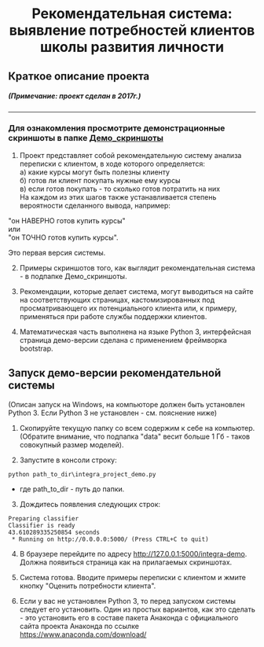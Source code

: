 # <center>Рекомендательная система: выявление потребностей клиентов школы развития личности

## Краткое описание проекта   
##### (Примечание: проект сделан в 2017г.)
---
### Для ознакомления просмотрите демонстрационные скриншоты в папке [Демо_скриншоты](https://github.com/shereshevskiy/myprojects/tree/master/personality_development_school/%D0%94%D0%B5%D0%BC%D0%BE_%D1%81%D0%BA%D1%80%D0%B8%D0%BD%D1%88%D0%BE%D1%82%D1%8B) 

1) Проект представляет собой рекомендательную систему анализа переписки с клиентом, в ходе которого определяется:   
	а) какие курсы могут быть полезны клиенту   
	б) готов ли клиент покупать нужные ему курсы   
	в) если готов покупать - то сколько готов потратить на них   
На каждом из этих шагов также устанавливается степень вероятности сделанного вывода, например:    

"он НАВЕРНО готов купить курсы"    
или    
"он ТОЧНО готов купить курсы".   

Это первая версия системы. 

2) Примеры скриншотов того, как выглядит рекомендательная система - в подпапке Демо_скриншоты.

3) Рекомендации, которые делает система, могут выводиться на сайте на соответствующих страницах, кастомизированных под просматривающего их потенциального клиента или, к примеру, применяться при работе службы поддержки клиентов.

4) Математическая часть выполнена на языке Python 3, интерфейсная страница демо-версии сделана с применением фреймворка bootstrap.


Запуск демо-версии рекомендательной системы
-------------------------------------------

(Описан запуск на Windows, на компьюторе должен быть установлен Python 3. Если Python 3 не установлен - см. пояснение ниже)

1. Скопируйте текущую папку со всем содержим к себе на компьютер.
(Обратите внимание, что подпапка "data" весит больше 1 Гб - таков совокупный размер моделей).

2. Запустите в консоли строку:
```
python path_to_dir\integra_project_demo.py
```
- где path_to_dir - путь до папки.

3. Дождитесь появления следующих строк:
```
Preparing classifier    
Classifier is ready    
43.610289335250854 seconds    
 * Running on http://0.0.0.0:5000/ (Press CTRL+C to quit)
```

4. В браузере перейдите по адресу http://127.0.0.1:5000/integra-demo.
Должна появиться страница как на прилагаемых скриншотах.

5. Система готова. Вводите примеры переписки с клиентом и жмите кнопку "Оценить потребности клиента".

6. Если у вас не установлен Python 3, то перед запуском системы следует его установить. Один из простых вариантов, как это сделать - это установить его в составе пакета Анаконда с официального сайта проекта Анаконда по ссылке https://www.anaconda.com/download/
